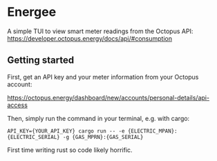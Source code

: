 # Energee

A simple TUI to view smart meter readings from the Octopus API: https://developer.octopus.energy/docs/api/#consumption


## Getting started

First, get an API key and your meter information from your Octopus account:

https://octopus.energy/dashboard/new/accounts/personal-details/api-access

Then, simply run the command in your terminal, e.g. with cargo:

```
API_KEY={YOUR_API_KEY} cargo run -- -e {ELECTRIC_MPAN}:{ELECTRIC_SERIAL} -g {GAS_MPRN}:{GAS_SERIAL}
```

First time writing rust so code likely horrific.

